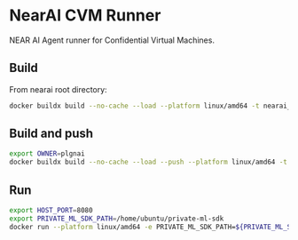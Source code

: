 # NearAI CVM Runner

NEAR AI Agent runner for Confidential Virtual Machines.

## Build

From nearai root directory:
```bash
docker buildx build --no-cache --load --platform linux/amd64 -t nearai_cvm_pool:latest -f .docker/Dockerfile.cvm_pool .
```

## Build and push

```bash
export OWNER=plgnai
docker buildx build --no-cache --load --push --platform linux/amd64 -t ${OWNER}/nearai_cvm_pool:latest -f .docker/Dockerfile.cvm_pool .
```

## Run

```bash
export HOST_PORT=8080
export PRIVATE_ML_SDK_PATH=/home/ubuntu/private-ml-sdk
docker run --platform linux/amd64 -e PRIVATE_ML_SDK_PATH=${PRIVATE_ML_SDK_PATH} -p ${HOST_PORT}:80 nearai_cvm_pool:latest
```
